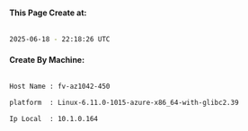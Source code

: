 
   
#### This Page Create at:

```bash

2025-06-18 - 22:18:26 UTC

```

#### Create By Machine:

```bash

Host Name : fv-az1042-450

platform  : Linux-6.11.0-1015-azure-x86_64-with-glibc2.39

Ip Local  : 10.1.0.164

```


